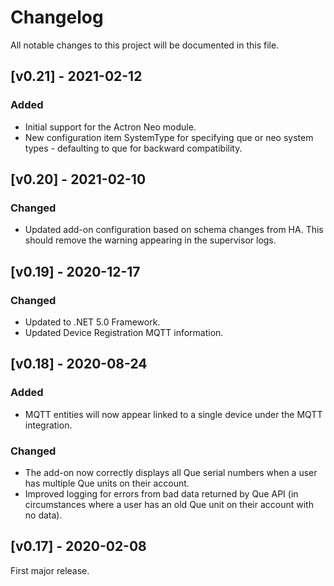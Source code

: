 # Changelog
All notable changes to this project will be documented in this file.

## [v0.21] - 2021-02-12

### Added
- Initial support for the Actron Neo module.
- New configuration item SystemType for specifying que or neo system types - defaulting to que for backward compatibility.

## [v0.20] - 2021-02-10

### Changed
- Updated add-on configuration based on schema changes from HA. This should remove the warning appearing in the supervisor logs.

## [v0.19] - 2020-12-17

### Changed
- Updated to .NET 5.0 Framework.
- Updated Device Registration MQTT information.

## [v0.18] - 2020-08-24

### Added
- MQTT entities will now appear linked to a single device under the MQTT integration.

### Changed
- The add-on now correctly displays all Que serial numbers when a user has multiple Que units on their account.
- Improved logging for errors from bad data returned by Que API (in circumstances where a user has an old Que unit on their account with no data).

## [v0.17] - 2020-02-08

First major release.
